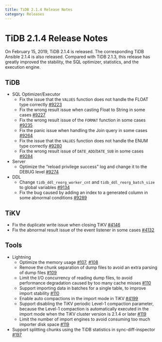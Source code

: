 ```yaml
---
title: TiDB 2.1.4 Release Notes
category: Releases
---
```


# TiDB 2.1.4 Release Notes

On February 15, 2019, TiDB 2.1.4 is released. The corresponding TiDB Ansible 2.1.4 is also released. Compared with TiDB 2.1.3, this release has greatly improved the stability, the SQL optimizer, statistics, and the execution engine.

## TiDB

+ SQL Optimizer/Executor
    - Fix the issue that the `VALUES` function does not handle the FLOAT type correctly [#9223](https://github.com/pingcap/tidb/pull/9223)
    - Fix the wrong result issue when casting Float to String in some cases [#9227](https://github.com/pingcap/tidb/pull/9227)
    - Fix the wrong result issue of the `FORMAT` function in some cases [#9235](https://github.com/pingcap/tidb/pull/9235)
    - Fix the panic issue when handling the Join query in some cases [#9264](https://github.com/pingcap/tidb/pull/9264)
    - Fix the issue that the `VALUES` function does not handle the ENUM type correctly [#9280](https://github.com/pingcap/tidb/pull/9280)
    - Fix the wrong result issue of `DATE_ADD`/`DATE_SUB` in some cases [#9284](https://github.com/pingcap/tidb/pull/9284)
+ Server
    - Optimize the “reload privilege success” log and change it to the DEBUG level [#9274](https://github.com/pingcap/tidb/pull/9274)
+ DDL
    - Change `tidb_ddl_reorg_worker_cnt` and `tidb_ddl_reorg_batch_size` to global variables [#9134](https://github.com/pingcap/tidb/pull/9134)
    - Fix the bug caused by adding an index to a generated column in some abnormal conditions [#9289](https://github.com/pingcap/tidb/pull/9289)

## TiKV

- Fix the duplicate write issue when closing TiKV [#4146](https://github.com/tikv/tikv/pull/4146)
- Fix the abnormal result issue of the event listener in some cases [#4132](https://github.com/tikv/tikv/pull/4132)

## Tools

+ Lightning
    - Optimize the memory usage [#107](https://github.com/pingcap/tidb-lightning/pull/107), [#108](https://github.com/pingcap/tidb-lightning/pull/108)
    - Remove the chunk separation of dump files to avoid an extra parsing of dump files [#109](https://github.com/pingcap/tidb-lightning/pull/109)
    - Limit the I/O concurrency of reading dump files, to avoid performance degradation caused by too many cache misses [#110](https://github.com/pingcap/tidb-lightning/pull/110)
    - Support importing data in batches for a single table, to improve import stability [#110](https://github.com/pingcap/tidb-lightning/pull/113)
    - Enable auto compactions in the import mode in TiKV [#4199](https://github.com/tikv/tikv/pull/4199)
    - Support disabling the TiKV periodic Level-1 compaction parameter, because the Level-1 compaction is automatically executed in the import mode when the TiKV cluster version is 2.1.4 or later [#119](https://github.com/pingcap/tidb-lightning/pull/119)
    - Limit the number of import engines to avoid consuming too much importer disk space [#119](https://github.com/pingcap/tidb-lightning/pull/119)
+ Support splitting chunks using the TiDB statistics in sync-diff-inspector [#197](https://github.com/pingcap/tidb-tools/pull/197)